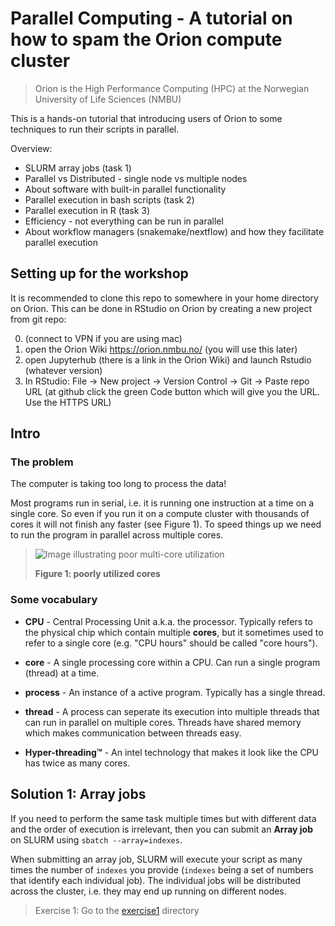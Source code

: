 # Parallel Computing - A tutorial on how to spam the Orion compute cluster

> Orion is the High Performance Computing (HPC) at the Norwegian University of Life Sciences (NMBU)

This is a hands-on tutorial that introducing users of Orion to some techniques to run their scripts in parallel.

Overview: 

* SLURM array jobs (task 1)
* Parallel vs Distributed - single node vs multiple nodes
* About software with built-in parallel functionality
* Parallel execution in bash scripts (task 2)
* Parallel execution in R (task 3)
* Efficiency - not everything can be run in parallel
* About workflow managers (snakemake/nextflow) and how they facilitate parallel execution

## Setting up for the workshop

It is recommended to clone this repo to somewhere in your home directory on Orion. This can be done in RStudio on Orion by creating a new project from git repo:

0. (connect to VPN if you are using mac)
1. open the Orion Wiki https://orion.nmbu.no/ (you will use this later)
2. open Jupyterhub (there is a  link in the Orion Wiki) and launch Rstudio (whatever version)
3. In RStudio: File -> New project -> Version Control -> Git -> Paste repo URL (at github click the green Code button which will give you the URL. Use the HTTPS URL)

## Intro

### The problem

The computer is taking too long to process the data!

Most programs run in serial, i.e. it is running one instruction at a time on a single core. So even if you run it on a compute cluster with thousands of cores it will not finish any faster (see Figure 1). To speed things up we need to run the program in parallel across multiple cores. 

>![Image illustrating poor multi-core utilization](https://i.redd.it/9tu18n684z331.jpg)
>
>**Figure 1: poorly utilized cores**


### Some vocabulary

* **CPU** - Central Processing Unit a.k.a. the processor. Typically refers to the physical chip which contain multiple **cores**, but it sometimes used to refer to a single core (e.g. "CPU hours" should be called "core hours").
* **core** - A single processing core within a CPU. Can run a single program (thread) at a time.
* **process** - An instance of a active program. Typically has a single thread.
* **thread** - A process can seperate its execution into multiple threads that can run in parallel on multiple cores. Threads have shared memory which makes communication between threads easy.

* **Hyper-threading:tm:** - An intel technology that makes it look like the CPU has twice as many cores.


## Solution 1: Array jobs

If you need to perform the same task multiple times but with different data and the order of execution is irrelevant, then you can submit an **Array job** on SLURM using `sbatch --array=indexes`.

When submitting an array job, SLURM will execute your script as many times the number of `indexes` you provide (`indexes` being a set of numbers that identify each individual job). The individual jobs will be distributed across the cluster, i.e. they may end up running on different nodes.

> Exercise 1: Go to the [exercise1](exercise1/) directory

